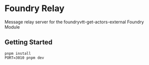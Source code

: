 # Foundry Relay

Message relay server for the foundryvtt-get-actors-external Foundry Module

## Getting Started

```
pnpm install
PORT=3010 pnpm dev
```
